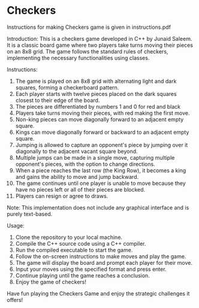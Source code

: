 # Checkers

Instructions for making Checkers game is given in instructions.pdf

Introduction:
This is a checkers game developed in C++ by Junaid Saleem. It is a classic board game where two players take turns moving their pieces on an 8x8 grid. The game follows the standard rules of checkers, implementing the necessary functionalities using classes.

Instructions:
1. The game is played on an 8x8 grid with alternating light and dark squares, forming a checkerboard pattern.
2. Each player starts with twelve pieces placed on the dark squares closest to their edge of the board.
3. The pieces are differentiated by numbers 1 and 0 for red and black
4. Players take turns moving their pieces, with red making the first move.
5. Non-king pieces can move diagonally forward to an adjacent empty square.
6. Kings can move diagonally forward or backward to an adjacent empty square.
7. Jumping is allowed to capture an opponent's piece by jumping over it diagonally to the adjacent vacant square beyond.
8. Multiple jumps can be made in a single move, capturing multiple opponent's pieces, with the option to change directions.
9. When a piece reaches the last row (the King Row), it becomes a king and gains the ability to move and jump backward.
10. The game continues until one player is unable to move because they have no pieces left or all of their pieces are blocked.
11. Players can resign or agree to draws.

Note: This implementation does not include any graphical interface and is purely text-based.

Usage:
1. Clone the repository to your local machine.
2. Compile the C++ source code using a C++ compiler.
3. Run the compiled executable to start the game.
4. Follow the on-screen instructions to make moves and play the game.
5. The game will display the board and prompt each player for their move.
6. Input your moves using the specified format and press enter.
7. Continue playing until the game reaches a conclusion.
8. Enjoy the game of checkers!

Have fun playing the Checkers Game and enjoy the strategic challenges it offers!
